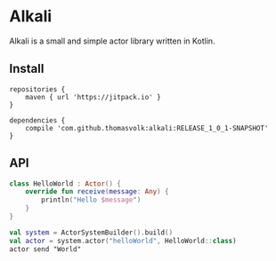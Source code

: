 Alkali
======

Alkali is a small and simple actor library written in Kotlin.

Install
-------


```
repositories {
    maven { url 'https://jitpack.io' }
}

dependencies {
    compile 'com.github.thomasvolk:alkali:RELEASE_1_0_1-SNAPSHOT'
}
```


API
---

```kotlin
class HelloWorld : Actor() {
    override fun receive(message: Any) {
        println("Hello $message")
    }
}

val system = ActorSystemBuilder().build()
val actor = system.actor("helloWorld", HelloWorld::class)
actor send "World"
```
